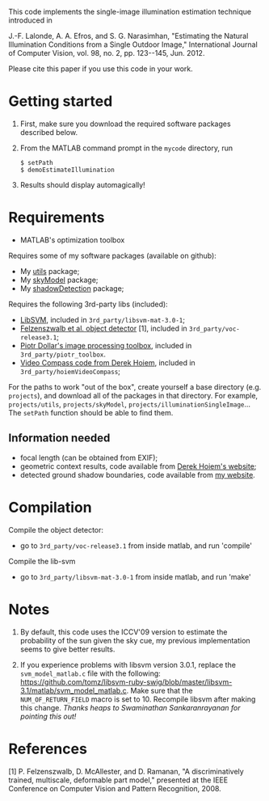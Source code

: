 This code implements the single-image illumination estimation technique
introduced in 

J.-F. Lalonde, A. A. Efros, and S. G. Narasimhan, "Estimating the Natural 
Illumination Conditions from a Single Outdoor Image," International 
Journal of Computer Vision, vol. 98, no. 2, pp. 123--145, Jun. 2012.

Please cite this paper if you use this code in your work.

Getting started
===============

1.  First, make sure you download the required software packages described below.
2.  From the MATLAB command prompt in the `mycode` directory, run

        $ setPath
        $ demoEstimateIllumination

3.  Results should display automagically!


Requirements
============

* MATLAB's optimization toolbox

Requires some of my software packages (available on github):

* My [utils](http://www.github.com/jflalonde/utils) package;
* My [skyModel](http://www.github.com/jflalonde/skyModel) package;
* My [shadowDetection](http://www.github.com/jflalonde/shadowDetection) package;

Requires the following 3rd-party libs (included):

* [LibSVM](http://www.csie.ntu.edu.tw/~cjlin/libsvm), included in `3rd_party/libsvm-mat-3.0-1`;
* [Felzenszwalb et al. object detector](http://www.cs.uchicago.edu/~pff/latent) [1], included in `3rd_party/voc-release3.1`;
* [Piotr Dollar's image processing toolbox](http://vision.ucsd.edu/~pdollar/toolbox/doc/), included in `3rd_party/piotr_toolbox`.
* [Video Compass code from Derek Hoiem](http://www.cs.illinois.edu/homes/dhoiem/), included in `3rd_party/hoiemVideoCompass`;

For the paths to work "out of the box", create yourself a base directory 
(e.g. `projects`), and download all of the packages in that directory. For
example, `projects/utils`, `projects/skyModel`, `projects/illuminationSingleImage`...
The `setPath` function should be able to find them. 

Information needed 
------------------

* focal length (can be obtained from EXIF);
* geometric context results, code available from [Derek Hoiem's website](http://www.cs.illinois.edu/homes/dhoiem);
* detected ground shadow boundaries, code available from [my website](http://www.jflalonde.org/software.html).


Compilation
===========

Compile the object detector: 

* go to `3rd_party/voc-release3.1` from inside matlab, and run 'compile'

Compile the lib-svm

* go to `3rd_party/libsvm-mat-3.0-1` from inside matlab, and run 'make'


Notes
=====

1. By default, this code uses the ICCV'09 version to estimate the probability 
of the sun given the sky cue, my previous implementation seems to give better
results. 

2. If you experience problems with libsvm version 3.0.1, replace the `svm_model_matlab.c` file with the following: https://github.com/tomz/libsvm-ruby-swig/blob/master/libsvm-3.1/matlab/svm_model_matlab.c. Make sure that the `NUM_OF_RETURN_FIELD` macro is set to 10. Recompile libsvm after making this change. 
*Thanks heaps to Swaminathan Sankaranrayanan for pointing this out!*


References
==========

[1]	P. Felzenszwalb, D. McAllester, and D. Ramanan, "A discriminatively 
trained, multiscale, deformable part model," presented at the IEEE 
Conference on Computer Vision and Pattern Recognition, 2008.